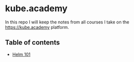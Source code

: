 # kube.academy

In this repo I will keep the notes from all courses I take
on the <https://kube.academy> platform.

## Table of contents

- [Helm 101](helm-101/)
